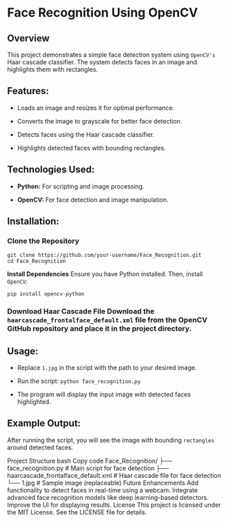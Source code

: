 # Face Recognition Using OpenCV

## Overview

This project demonstrates a simple face detection system using `OpenCV's` Haar cascade classifier. The system detects faces in an image and highlights them with rectangles.

## Features:

- Loads an image and resizes it for optimal performance.

- Converts the image to grayscale for better face detection.

- Detects faces using the Haar cascade classifier.

- Highlights detected faces with bounding rectangles.

## Technologies Used:

- **Python:** For scripting and image processing.

- **OpenCV:** For face detection and image manipulation.

## Installation:

### Clone the Repository

    git clone https://github.com/your-username/Face_Recognition.git
    cd Face_Recognition

**Install Dependencies** Ensure you have Python installed. Then, install `OpenCV`:

    pip install opencv-python

### Download **Haar Cascade File** Download the `haarcascade_frontalface_default.xml` file from the OpenCV GitHub repository and place it in the project directory.

## Usage:

- Replace `1.jpg` in the script with the path to your desired image.

- Run the script: `python face_recognition.py`

- The program will display the input image with detected faces highlighted.

## Example Output:

After running the script, you will see the image with bounding `rectangles` around detected faces.

Project Structure
bash
Copy code
Face_Recognition/
├── face_recognition.py          # Main script for face detection
├── haarcascade_frontalface_default.xml  # Haar cascade file for face detection
└── 1.jpg                        # Sample image (replaceable)
Future Enhancements
Add functionality to detect faces in real-time using a webcam.
Integrate advanced face recognition models like deep learning-based detectors.
Improve the UI for displaying results.
License
This project is licensed under the MIT License. See the LICENSE file for details.

